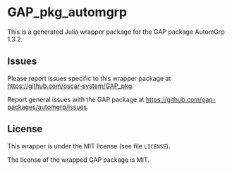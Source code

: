 # GAP_pkg_automgrp

This is a generated Julia wrapper package for the GAP package AutomGrp 1.3.2.

## Issues

Please report issues specific to this wrapper package at <https://github.com/oscar-system/GAP_pkg>.

Report general issues with the GAP package at <https://github.com/gap-packages/automgrp/issues>.

## License

This wrapper is under the MIT license (see file `LICENSE`).

The license of the wrapped GAP package is MIT.
